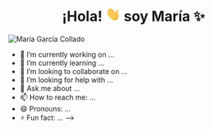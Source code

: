 <div align="center">
<h1 align="center">¡Hola! <img src="https://raw.githubusercontent.com/ABSphreak/ABSphreak/master/gifs/Hi.gif" width="30px"> soy María ✨</h1>
</div>

![María García Collado](https://raw.githubusercontent.com/3063940/3063940/main/María%20García%20Collado.png)


- 🔭 I’m currently working on ...
- 🌱 I’m currently learning ...
- 👯 I’m looking to collaborate on ...
- 🤔 I’m looking for help with ...
- 💬 Ask me about ...
- 📫 How to reach me: ...
- 😄 Pronouns: ...
- ⚡ Fun fact: ...
-->
